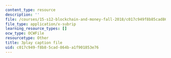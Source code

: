 ```yaml
---
content_type: resource
description: ''
file: /courses/15-s12-blockchain-and-money-fall-2018/c017c949f8b85cad864ba1f901853e76_GLVrOlHLJ1U.vtt
file_type: application/x-subrip
learning_resource_types: []
ocw_type: OCWFile
resourcetype: Other
title: 3play caption file
uid: c017c949-f8b8-5cad-864b-a1f901853e76
---
```

